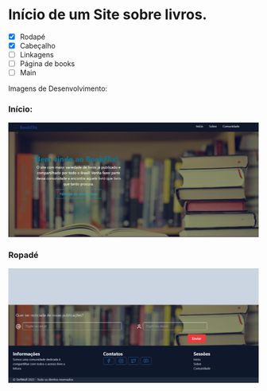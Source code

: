# Início de um Site sobre livros.

- [x] Rodapé
- [x] Cabeçalho
- [ ] Linkagens
- [ ] Página de books
- [ ] Main

Imagens de Desenvolvimento:

### Início:

![Inicio](foto_inicio.png)

### Ropadé

![Rodape](foto_rodape.png)
